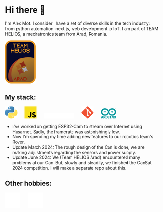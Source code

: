 # Hi there :wave:

I'm Alex Mot. I consider I have a set of diverse skills in the tech industry: from python automation, next.js, web development to IoT. I am part of TEAM HELIOS, a mechatronics team from Arad, Romania.

<img src="./icons/team%20helios.png" alt="Robotics Team Icon" style="width: 100px">


## My stack: 
<img src="./icons/python-icon.svg" alt="Python Icon" style="width: 40px" />&nbsp;&nbsp;&nbsp;&nbsp;&nbsp;&nbsp;<img src="./icons/javascript-programming-language-icon.svg" alt="Javascript Icon" style="width: 40px" />&nbsp;&nbsp;&nbsp;&nbsp;&nbsp;&nbsp;<img src="./icons/nextjs-icon.svg" alt="NextJS Icon" style="width: 100px" />&nbsp;&nbsp;&nbsp;&nbsp;&nbsp;&nbsp;<img src="./icons/git-icon.svg" alt="Git Icon" style="width: 40px" />&nbsp;&nbsp;&nbsp;&nbsp;&nbsp;&nbsp;<img src="./icons/arduino-icon.svg" alt="Arduino Icon" style="width: 50px" />

- I've worked on getting ESP32-Cam to stream over Internet using Husarnet. Sadly, the framerate was astonishingly low.
- Now I'm spending my time adding new features to our robotics team's Rover.
- Update March 2024: The rough design of the Can is done, we are making adjustments regarding the sensors and power supply. 
- Update June 2024: We (Team HELIOS Arad) encountered many problems at our Can. But, slowly and steadily, we finished the CanSat 2024 competition. I will make a separate repo about this.
  
## Other hobbies:

<img src="./icons/keyboard-piano-icon.svg" alt="Keyboard Icon" style="width: 50px"/>&nbsp;&nbsp;&nbsp;&nbsp;&nbsp;&nbsp;<img src="./icons/iot-icon.svg" alt="IOT Icon" style="width: 50px"/>

<!---
alexandrumot/alexandrumot is a ✨ special ✨ repository because its `README.md` (this file) appears on your GitHub profile.
You can click the Preview link to take a look at your changes.
--->
